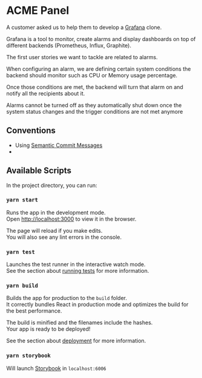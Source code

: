 # ACME Panel

A customer asked us to help them to develop a [Grafana](https://grafana.com) clone. 

Grafana is a tool to monitor, create alarms and display dashboards on top of different backends (Prometheus, Influx, Graphite). 

The first user stories we want to tackle are related to alarms.

When configuring an alarm, we are defining certain system conditions the backend should monitor such as CPU or Memory usage percentage.

Once those conditions are met, the backend will turn that alarm on and notify all the recipients about it.

Alarms cannot be turned off as they automatically shut down once the system status changes and the trigger conditions are not met anymore

## Conventions

* Using [Semantic Commit Messages](https://www.conventionalcommits.org/en/v1.0.0/)
* 

## Available Scripts

In the project directory, you can run:

### `yarn start`

Runs the app in the development mode.\
Open [http://localhost:3000](http://localhost:3000) to view it in the browser.

The page will reload if you make edits.\
You will also see any lint errors in the console.

### `yarn test`

Launches the test runner in the interactive watch mode.\
See the section about [running tests](https://facebook.github.io/create-react-app/docs/running-tests) for more information.

### `yarn build`

Builds the app for production to the `build` folder.\
It correctly bundles React in production mode and optimizes the build for the best performance.

The build is minified and the filenames include the hashes.\
Your app is ready to be deployed!

See the section about [deployment](https://facebook.github.io/create-react-app/docs/deployment) for more information.

### `yarn storybook`

Will launch [Storybook](https://storybook.js.org/) in `localhost:6006`
 